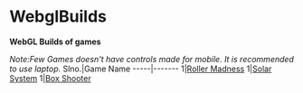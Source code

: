 # WebglBuilds

**WebGL Builds of games** 

*Note:Few Games doesn't have controls made for mobile. It is recommended to use laptop.*
Slno.|Game Name
-----|-------
1|[Roller Madness](https://subbireddy143.github.io/WebglBuilds/RollerMadnessWebGLBuild/index.html)
1|[Solar System](https://subbireddy143.github.io/WebglBuilds/RollerMadnessWebGLBuild/index.html)
1|[Box Shooter](https://subbireddy143.github.io/WebglBuilds/RollerMadnessWebGLBuild/index.html)
